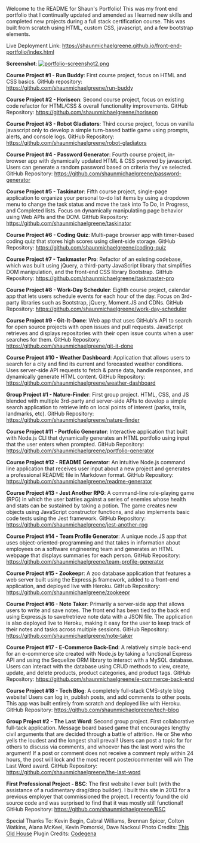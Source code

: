 Welcome to the README for Shaun's Portfolio! This was my front end portfolio that I continually updated and amended as I learned new skills and completed new projects during a full stack certification course. This was built from scratch using HTML, custom CSS, javascript, and a few bootstrap elements. 

Live Deployment Link: https://shaunmichaelgreene.github.io/front-end-portfolio/index.html

**Screenshot**: [![portfolio-screenshot2.png](https://i.postimg.cc/RZyG2wtH/portfolio-screenshot2.png)](https://postimg.cc/Js3bkDPr)

**Course Project #1 - Run Buddy**: First course project, focus on HTML and CSS basics. GitHub repository: https://github.com/shaunmichaelgreene/run-buddy

**Course Project #2 - Horiseon**: Second course project, focus on existing code refactor for HTML/CSS & overall functionality improvements. GitHub Repository: https://github.com/shaunmichaelgreene/horiseon

**Course Project #3 - Robot Gladiators**: Third course project, focus on vanilla javascript only to develop a simple turn-based battle game using prompts, alerts, and console logs. GitHub Repository: https://github.com/shaunmichaelgreene/robot-gladiators

**Course Project #4 - Password Generator**: Fourth course project, in-browser app with dynamically updated HTML & CSS powered by javascript. Users can generate a random password based on criteria they've selected. GitHub Repository: https://github.com/shaunmichaelgreene/password-generator

**Course Project #5 - Taskinator**: Fifth course project, single-page application to organize your personal to-do list items by using a dropdown menu to change the task status and move the task into To Do, In Progress, and Completed lists. Focus on dynamically manipulatiing page behavior using Web APIs and the DOM. GitHub Repository: https://github.com/shaunmichaelgreene/taskinator

**Course Project #6 - Coding Quiz**: Multi-page browser app with timer-based coding quiz that stores high scores using client-side storage. GitHub Repository: https://github.com/shaunmichaelgreene/coding-quiz

**Course Project #7 - Taskmaster Pro**: Refactor of an existing codebase, which was built using jQuery, a third-party JavaScript library that simplifies DOM manipulation, and the front-end CSS library Bootstrap. GitHub Repository: https://github.com/shaunmichaelgreene/taskmaster-pro

**Course Project #8 - Work-Day Scheduler**: Eighth course project, calendar app that lets users schedule events for each hour of the day. Focus on 3rd-party libraries such as Bootstrap, jQuery, Moment.JS and CDNs. GitHub Repository: https://github.com/shaunmichaelgreene/work-day-scheduler

**Course Project #9 - Git-It-Done**: Web app that uses GitHub's API to search for open source projects with open issues and pull requests. JavaScript retrieves and displays repositories with their open issue counts when a user searches for them. GitHub Repository: https://github.com/shaunmichaelgreene/git-it-done

**Course Project #10 - Weather Dashboard**: Application that allows users to search for a city and find its current and forecasted weather conditions. Uses server-side API requests to fetch & parse data, handle responses, and dynamically generate HTML content. GitHub Repository: https://github.com/shaunmichaelgreene/weather-dashboard

**Group Project #1 - Nature-Finder**: First group project. HTML, CSS, and JS blended with multiple 3rd-party and server-side APIs to develop a simple search application to retrieve info on local points of interest (parks, trails, landmarks, etc). GitHub Repository: https://github.com/shaunmichaelgreene/nature-finder

**Course Project #11 - Portfolio Generator**: Interactive application that built with Node.js CLI that dynamically generates an HTML portfolio using input that the user enters when prompted. GitHub Repository: https://github.com/shaunmichaelgreene/portfolio-generator

**Course Project #12 - README Generator**: An intuitive Node.js command line application that receives user input about a new project and generates a professional README file in Markdown format. GitHub Repository: https://github.com/shaunmichaelgreene/readme-generator

**Course Project #13 - Jest Another RPG**: A command-line role-playing game (RPG) in which the user battles against a series of enemies whose health and stats can be sustained by taking a potion. The game creates new objects using JavaScript constructor functions, and also implements basic code tests using the Jest framework. GitHub Repository: https://github.com/shaunmichaelgreene/jest-another-rpg

**Course Project #14 - Team Profile Generator**: A unique node.JS app that uses object-oriented-programming and that takes in information about employees on a software engineering team and generates an HTML webpage that displays summaries for each person. GitHub Repository: https://github.com/shaunmichaelgreene/team-profile-generator

**Course Project #15 - Zookeepr**: A zoo database application that features a web server built using the Express.js framework, added to a front-end application, and deployed live with Heroku. GitHub Repository: https://github.com/shaunmichaelgreene/zookeepr

**Course Project #16 - Note Taker**: Primarily a server-side app that allows users to write and save notes. The front end has been tied to the back end using Express.js to save/retrieve note data with a JSON file. The application is also deployed live to Heroku, making it easy for the user to keep track of their notes and tasks across multiple sessions. GitHub Repository: https://github.com/shaunmichaelgreene/note-taker

**Course Project #17 - E-Commerce Back-End**: A relatively simple back-end for an e-commerce site created with Node.js by taking a functional Express API and using the Sequelize ORM library to interact with a MySQL database. Users can interact with the database using CRUD methods to view, create, update, and delete products, product categories, and product tags. GitHub Repository: https://github.com/shaunmichaelgreene/e-commerce-back-end

**Course Project #18 - Tech Blog**: A completely full-stack CMS-style blog website! Users can log in, publish posts, and add comments to other posts. This app was built entirely from scratch and deployed like with Heroku. GitHub Repository: https://github.com/shaunmichaelgreene/tech-blog

**Group Project #2 - The Last Word**: Second group project. First collaborative full-tack application. Message board based game that encourages lengthy civil arguments that are decided through a battle of attrition. He or She who yells the loudest and the longest shall prevail! Users can post a topic for for others to discuss via comments, and whoever has the last word wins the argument! If a post or comment does not receive a comment reply within 24 hours, the post will lock and the most recent poster/commenter will win The Last Word award. GitHub Repository: https://github.com/shaunmichaelgreene/the-last-word

**First Professional Project - BSC**: The first website I ever built (with the assistance of a rudimentary drag/drop builder). I built this site in 2013 for a previous employer that commissioned the project. I recently found the old source code and was surprised to find that it was mostly still functional! GitHub Repository: https://github.com/shaunmichaelgreene/BSC



Special Thanks To: Kevin Begin, Cabral Williams, Brennan Spicer, Colton Watkins, Alana McKeel, Kevin Pomorski, Dave Nackoul
Photo Credits: [This Old House](https://www.thisoldhouse.com/21213901/download-this-old-house-backgrounds-for-zoom-meetings)
Plugin Credits: [Codegena](https://codegena.com/image-link-preview-on-hover/)

